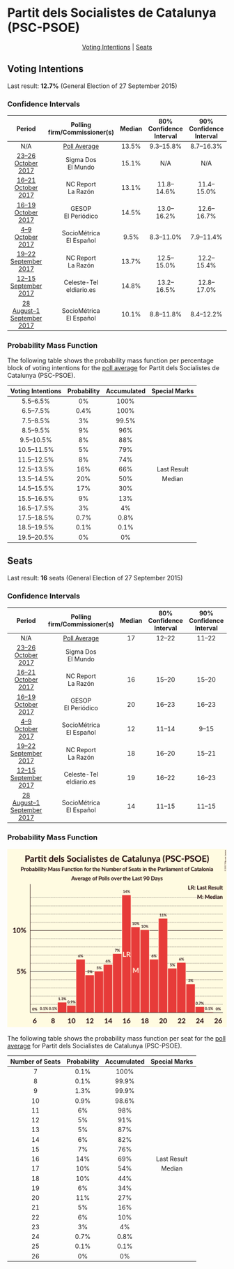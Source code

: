 # Partit dels Socialistes de Catalunya (PSC-PSOE)

<p align="center"><a href="#voting-intentions">Voting Intentions</a> | <a href="#seats">Seats</a></p>

## Voting Intentions

Last result: **12.7%** (General Election of 27 September 2015)

### Confidence Intervals

| Period     | Polling firm/Commissioner(s) | Median | 80% Confidence Interval | 90% Confidence Interval | 95% Confidence Interval | 99% Confidence Interval |
|:----------:|:----------------:|:-----------:|:-----------------------:|:-----------------------:|:-----------------------:|:-----------------------:|
| N/A | [Poll Average](average.html) | 13.5% | 9.3–15.8% | 8.7–16.3% | 8.3–16.8% | 7.6–17.8% |
| [23–26 October 2017](2017-10-26-SigmaDos.html) | Sigma Dos <br> El Mundo | 15.1% | N/A | N/A | N/A | N/A |
| [16–21 October 2017](2017-10-21-NCReport.html) | NC Report <br> La Razón | 13.1% | 11.8–14.6% | 11.4–15.0% | 11.1–15.3% | 10.6–16.1% |
| [16–19 October 2017](2017-10-19-GESOP.html) | GESOP <br> El Periódico | 14.5% | 13.0–16.2% | 12.6–16.7% | 12.2–17.1% | 11.5–18.0% |
| [4–9 October 2017](2017-10-09-SocioMétrica.html) | SocioMétrica <br> El Español | 9.5% | 8.3–11.0% | 7.9–11.4% | 7.7–11.7% | 7.1–12.5% |
| [19–22 September 2017](2017-09-22-NCReport.html) | NC Report <br> La Razón | 13.7% | 12.5–15.0% | 12.2–15.4% | 11.9–15.7% | 11.4–16.4% |
| [12–15 September 2017](2017-09-15-Celeste-Tel.html) | Celeste-Tel <br> eldiario.es | 14.8% | 13.2–16.5% | 12.8–17.0% | 12.5–17.4% | 11.8–18.2% |
| [28 August–1 September 2017](2017-09-01-SocioMétrica.html) | SocioMétrica <br> El Español | 10.1% | 8.8–11.8% | 8.4–12.2% | 8.1–12.6% | 7.5–13.4% |

### Probability Mass Function

The following table shows the probability mass function per percentage block of voting intentions for the [poll average](average.html) for Partit dels Socialistes de Catalunya (PSC-PSOE).

| Voting Intentions | Probability | Accumulated | Special Marks |
|:-----------------:|:-----------:|:-----------:|:-------------:|
| 5.5–6.5% | 0% | 100% |  |
| 6.5–7.5% | 0.4% | 100% |  |
| 7.5–8.5% | 3% | 99.5% |  |
| 8.5–9.5% | 9% | 96% |  |
| 9.5–10.5% | 8% | 88% |  |
| 10.5–11.5% | 5% | 79% |  |
| 11.5–12.5% | 8% | 74% |  |
| 12.5–13.5% | 16% | 66% | Last Result |
| 13.5–14.5% | 20% | 50% | Median |
| 14.5–15.5% | 17% | 30% |  |
| 15.5–16.5% | 9% | 13% |  |
| 16.5–17.5% | 3% | 4% |  |
| 17.5–18.5% | 0.7% | 0.8% |  |
| 18.5–19.5% | 0.1% | 0.1% |  |
| 19.5–20.5% | 0% | 0% |  |


## Seats

Last result: **16** seats (General Election of 27 September 2015)

### Confidence Intervals

| Period     | Polling firm/Commissioner(s) | Median | 80% Confidence Interval | 90% Confidence Interval | 95% Confidence Interval | 99% Confidence Interval |
|:----------:|:----------------:|:------:|:-----------------------:|:-----------------------:|:-----------------------:|:-----------------------:|
| N/A | [Poll Average](average.html) | 17 | 12–22 | 11–22 | 11–23 | 9–24 |
| [23–26 October 2017](2017-10-26-SigmaDos.html) | Sigma Dos <br> El Mundo |  |  |  |  |  |
| [16–21 October 2017](2017-10-21-NCReport.html) | NC Report <br> La Razón | 16 | 15–20 | 15–20 | 14–21 | 14–22 |
| [16–19 October 2017](2017-10-19-GESOP.html) | GESOP <br> El Periódico | 20 | 16–23 | 16–23 | 16–23 | 15–24 |
| [4–9 October 2017](2017-10-09-SocioMétrica.html) | SocioMétrica <br> El Español | 12 | 11–14 | 9–15 | 9–15 | 8–16 |
| [19–22 September 2017](2017-09-22-NCReport.html) | NC Report <br> La Razón | 18 | 16–20 | 15–21 | 15–22 | 15–22 |
| [12–15 September 2017](2017-09-15-Celeste-Tel.html) | Celeste-Tel <br> eldiario.es | 19 | 16–22 | 16–23 | 15–23 | 15–24 |
| [28 August–1 September 2017](2017-09-01-SocioMétrica.html) | SocioMétrica <br> El Español | 14 | 11–15 | 11–15 | 10–16 | 9–17 |

### Probability Mass Function

![Graph with seats probability mass function not yet produced](average-seats-pmf-partitdelssocialistesdecatalunyapscpsoe.png "Seats Probability Mass Function")

The following table shows the probability mass function per seat for the [poll average](average.html) for Partit dels Socialistes de Catalunya (PSC-PSOE).

| Number of Seats | Probability | Accumulated | Special Marks |
|:---------------:|:-----------:|:-----------:|:-------------:|
| 7 | 0.1% | 100% |  |
| 8 | 0.1% | 99.9% |  |
| 9 | 1.3% | 99.9% |  |
| 10 | 0.9% | 98.6% |  |
| 11 | 6% | 98% |  |
| 12 | 5% | 91% |  |
| 13 | 5% | 87% |  |
| 14 | 6% | 82% |  |
| 15 | 7% | 76% |  |
| 16 | 14% | 69% | Last Result |
| 17 | 10% | 54% | Median |
| 18 | 10% | 44% |  |
| 19 | 6% | 34% |  |
| 20 | 11% | 27% |  |
| 21 | 5% | 16% |  |
| 22 | 6% | 10% |  |
| 23 | 3% | 4% |  |
| 24 | 0.7% | 0.8% |  |
| 25 | 0.1% | 0.1% |  |
| 26 | 0% | 0% |  |


